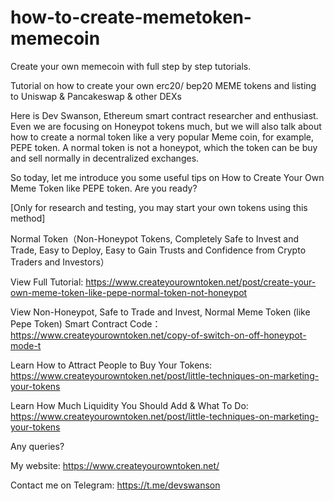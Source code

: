 # how-to-create-memetoken-memecoin
Create your own memecoin with full step by step tutorials.

Tutorial on how to create your own erc20/ bep20 MEME tokens and listing to Uniswap & Pancakeswap & other DEXs

Here is Dev Swanson, Ethereum smart contract researcher and enthusiast. Even we are focusing on Honeypot tokens much, but we will also talk about how to create a normal token like a very popular Meme coin, for example, PEPE token. A normal token is not a honeypot, which the token can be buy and sell normally in decentralized exchanges.

So today, let me introduce you some useful tips on How to Create Your Own Meme Token like PEPE token. Are you ready?

[Only for research and testing, you may start your own tokens using this method]


Normal Token（Non-Honeypot Tokens, Completely Safe to Invest and Trade, Easy to Deploy, Easy to Gain Trusts and Confidence from Crypto Traders and Investors）

View Full Tutorial: https://www.createyourowntoken.net/post/create-your-own-meme-token-like-pepe-normal-token-not-honeypot

View Non-Honeypot, Safe to Trade and Invest, Normal Meme Token (like Pepe Token) Smart Contract Code：https://www.createyourowntoken.net/copy-of-switch-on-off-honeypot-mode-t


Learn How to Attract People to Buy Your Tokens: https://www.createyourowntoken.net/post/little-techniques-on-marketing-your-tokens

Learn How Much Liquidity You Should Add & What To Do: https://www.createyourowntoken.net/post/little-techniques-on-marketing-your-tokens


Any queries?

My website: https://www.createyourowntoken.net/

Contact me on Telegram: https://t.me/devswanson

